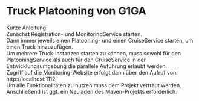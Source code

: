 # Truck Platooning von G1GA

Kurze Anleitung:\
Zunächst Registration- und MonitoringService starten.\
Dann immer jeweils einen Platooning- und einen CruiseService starten, um einen Truck hinzuzufügen.\
Um mehrere Truck-Instanzen starten zu können, muss sowohl für den PlatooningService als auch für den CruiseService in der Entwicklungsumgebung die parallele Auführung erlaubt werden.
\
Zugriff auf die Monitoring-Website erfolgt dann über den Aufruf von: http://localhost:1112 
\
Um alle Funktionalitäten zu nutzen muss dem Projekt vertraut werden. Anschließend ist ggf. ein Neuladen des Maven-Projekts erforderlich.
